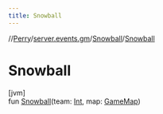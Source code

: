 ```yaml
---
title: Snowball
---
```

//[Perry](../../../index.html)/[server.events.gm](../index.html)/[Snowball](index.html)/[Snowball](-snowball.html)



# Snowball



[jvm]\
fun [Snowball](-snowball.html)(team: [Int](https://kotlinlang.org/api/latest/jvm/stdlib/kotlin/-int/index.html), map: [GameMap](../../server.maps/-game-map/index.html))




